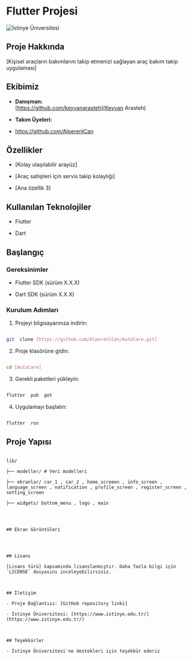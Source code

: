 
# Flutter Projesi

  

![İstinye Üniversitesi](https://www.unitededucation.com/linklogoch/istinye-university-logo.png)

  

## Proje Hakkında

[Kişisel araçların bakımlarını takip etmenizi sağlayan araç bakım takip uygulaması]

  

## Ekibimiz

-  **Danışman:**  
[https://github.com/keyvanarasteh](Keyvan Arasteh)


-  **Takım Üyeleri:**
    
- https://github.com/AlperenlCan

  

## Özellikler

- [Kolay ulaşılabilir arayüz]

- [Araç sahipleri için servis takip kolaylığı]

- [Ana özellik 3]

  

## Kullanılan Teknolojiler

- Flutter

- Dart



  

## Başlangıç

  

### Gereksinimler

- Flutter SDK (sürüm X.X.X)

- Dart SDK (sürüm X.X.X)



  

### Kurulum Adımları

1. Projeyi bilgisayarınıza indirin:

```bash

git  clone [https://github.com/AlperenlCan/AutoCare.git]

```

  

2. Proje klasörüne gidin:

```bash

cd [AutoCare]

```

  

3. Gerekli paketleri yükleyin:

```bash

flutter  pub  get

```

  

4. Uygulamayı başlatın:

```bash

flutter  run

```

  

## Proje Yapısı

```

lib/

├── modeller/ # Veri modelleri

├── ekranlar/ car_1 , car_2 , home_screeen , info_screen , language_screen , natification , profile_screen , register_screen , setting_screen

├── widgets/ bottom_menu , logo , main


  

## Ekran Görüntüleri


  

## Lisans

[Lisans türü] kapsamında lisanslanmıştır. Daha fazla bilgi için `LICENSE` dosyasını inceleyebilirsiniz.

  

## İletişim

- Proje Bağlantısı: [GitHub repository linki]

- İstinye Üniversitesi: [https://www.istinye.edu.tr/](https://www.istinye.edu.tr/)

  

## Teşekkürler

- İstinye Üniversitesi'ne destekleri için teşekkür ederiz
